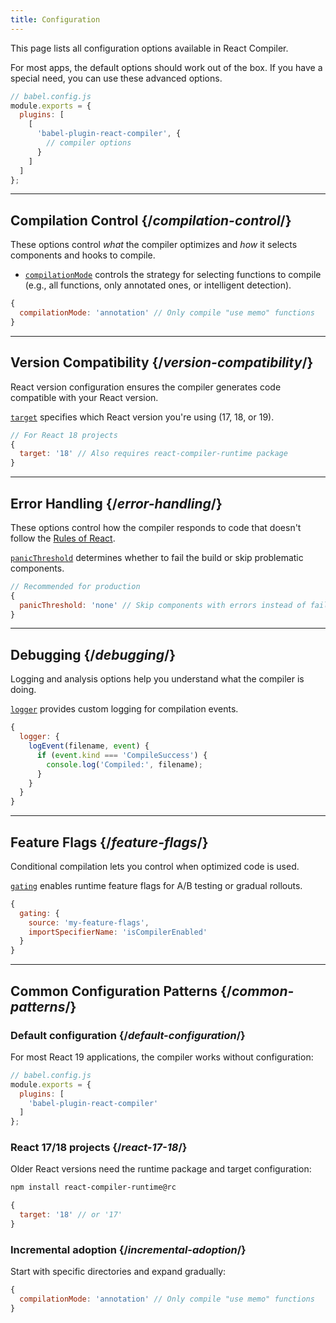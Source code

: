 ```yaml
---
title: Configuration
---
```


<Intro>

This page lists all configuration options available in React Compiler.

</Intro>

<Note>

For most apps, the default options should work out of the box. If you have a special need, you can use these advanced options.

</Note>

```js
// babel.config.js
module.exports = {
  plugins: [
    [
      'babel-plugin-react-compiler', {
        // compiler options
      }
    ]
  ]
};
```

---

## Compilation Control {/*compilation-control*/}

These options control *what* the compiler optimizes and *how* it selects components and hooks to compile.

* [`compilationMode`](/reference/react-compiler/compilationMode) controls the strategy for selecting functions to compile (e.g., all functions, only annotated ones, or intelligent detection).

```js
{
  compilationMode: 'annotation' // Only compile "use memo" functions
}
```

---

## Version Compatibility {/*version-compatibility*/}

React version configuration ensures the compiler generates code compatible with your React version.

[`target`](/reference/react-compiler/target) specifies which React version you're using (17, 18, or 19).

```js
// For React 18 projects
{
  target: '18' // Also requires react-compiler-runtime package
}
```

---

## Error Handling {/*error-handling*/}

These options control how the compiler responds to code that doesn't follow the [Rules of React](/reference/rules).

[`panicThreshold`](/reference/react-compiler/panicThreshold) determines whether to fail the build or skip problematic components.

```js
// Recommended for production
{
  panicThreshold: 'none' // Skip components with errors instead of failing the build
}
```

---

## Debugging {/*debugging*/}

Logging and analysis options help you understand what the compiler is doing.

[`logger`](/reference/react-compiler/logger) provides custom logging for compilation events.

```js
{
  logger: {
    logEvent(filename, event) {
      if (event.kind === 'CompileSuccess') {
        console.log('Compiled:', filename);
      }
    }
  }
}
```

---

## Feature Flags {/*feature-flags*/}

Conditional compilation lets you control when optimized code is used.

[`gating`](/reference/react-compiler/gating) enables runtime feature flags for A/B testing or gradual rollouts.

```js
{
  gating: {
    source: 'my-feature-flags',
    importSpecifierName: 'isCompilerEnabled'
  }
}
```

---

## Common Configuration Patterns {/*common-patterns*/}

### Default configuration {/*default-configuration*/}

For most React 19 applications, the compiler works without configuration:

```js
// babel.config.js
module.exports = {
  plugins: [
    'babel-plugin-react-compiler'
  ]
};
```

### React 17/18 projects {/*react-17-18*/}

Older React versions need the runtime package and target configuration:

```bash
npm install react-compiler-runtime@rc
```

```js
{
  target: '18' // or '17'
}
```

### Incremental adoption {/*incremental-adoption*/}

Start with specific directories and expand gradually:

```js
{
  compilationMode: 'annotation' // Only compile "use memo" functions
}
```

